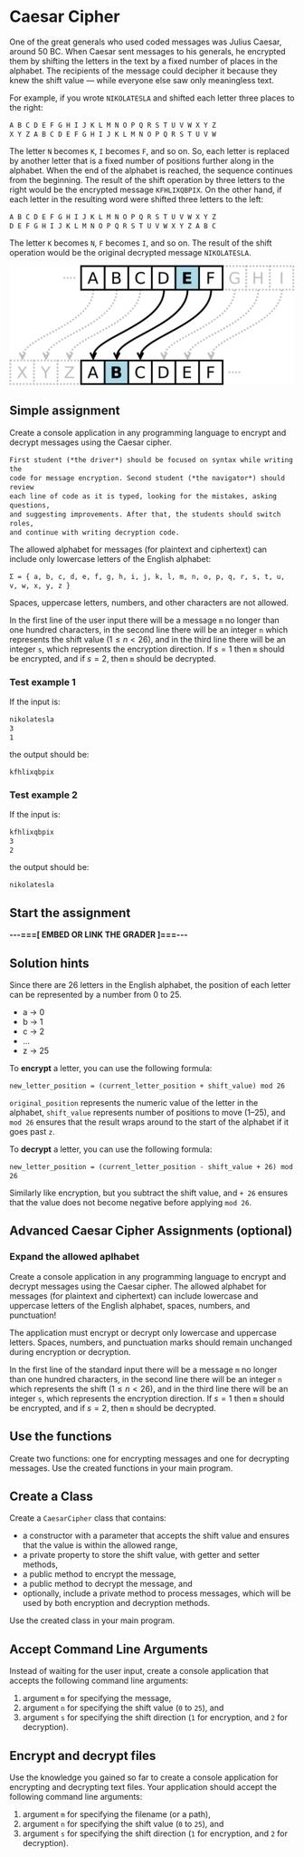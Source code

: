 # Caesar Cipher

One of the great generals who used coded messages was Julius Caesar, around 50
BC. When Caesar sent messages to his generals, he encrypted them by shifting
the letters in the text by a fixed number of places in the alphabet. The
recipients of the message could decipher it because they knew the shift value
— while everyone else saw only meaningless text.

For example, if you wrote `NIKOLATESLA` and shifted each letter three places to
the right:

```text
A B C D E F G H I J K L M N O P Q R S T U V W X Y Z
X Y Z A B C D E F G H I J K L M N O P Q R S T U V W
```

The letter `N` becomes `K`, `I` becomes `F`, and so on. So, each letter is
replaced by another letter that is a fixed number of positions further along in
the alphabet. When the end of the alphabet is reached, the sequence continues
from the beginning. The result of the shift operation by three letters to the
right would be the encrypted message `KFHLIXQBPIX`. On the other hand, if each
letter in the resulting word were shifted three letters to the left:

```text
A B C D E F G H I J K L M N O P Q R S T U V W X Y Z
D E F G H I J K L M N O P Q R S T U V W X Y Z A B C
```

The letter `K` becomes `N`, `F` becomes `I`, and so on. The result of the shift
operation would be the original decrypted message `NIKOLATESLA`.

![Caesar Cipher Left Shift](./images/caesar1.png)

## Simple assignment

Create a console application in any programming language to encrypt and decrypt
messages using the Caesar cipher.

```{infonote}
First student (*the driver*) should be focused on syntax while writing the
code for message encryption. Second student (*the navigator*) should review
each line of code as it is typed, looking for the mistakes, asking questions,
and suggesting improvements. After that, the students should switch roles,
and continue with writing decryption code.
```

The allowed alphabet for messages (for plaintext and ciphertext) can include
only lowercase letters of the English alphabet:

```text
Σ = { a, b, c, d, e, f, g, h, i, j, k, l, m, n, o, p, q, r, s, t, u, v, w, x, y, z }
```

Spaces, uppercase letters, numbers, and other characters are not allowed.

In the first line of the user input there will be a message `m` no longer than
one hundred characters, in the second line there will be an integer `n` which
represents the shift value ($1 \leq n < 26$), and in the third line there will
be an integer `s`, which represents the encryption direction. If $s=1$ then `m`
should be encrypted, and if $s=2$, then `m` should be decrypted.

### Test example 1

If the input is:

```text
nikolatesla
3
1
```

the output should be:

```text
kfhlixqbpix
```

### Test example 2

If the input is:

```text
kfhlixqbpix
3
2
```

the output should be:

```text
nikolatesla
```

## Start the assignment

**---===[ EMBED OR LINK THE GRADER ]===---**

## Solution hints

Since there are 26 letters in the English alphabet, the position of each letter
can be represented by a number from 0 to 25.

* a → 0
* b → 1
* c → 2
* ...
* z → 25

To **encrypt** a letter, you can use the following formula:

```text
new_letter_position = (current_letter_position + shift_value) mod 26
```

`original_position` represents the numeric value of the letter in the alphabet,
`shift_value` represents number of positions to move (1–25), and `mod 26`
ensures that the result wraps around to the start of the alphabet if it goes
past `z`.

To **decrypt** a letter, you can use the following formula:

```text
new_letter_position = (current_letter_position - shift_value + 26) mod 26
```

Similarly like encryption, but you subtract the shift value, and `+ 26` ensures
that the value does not become negative before applying `mod 26`.

## Advanced Caesar Cipher Assignments (optional)

### Expand the allowed aplhabet

Create a console application in any programming language to encrypt and decrypt
messages using the Caesar cipher. The allowed alphabet for messages (for
plaintext and ciphertext) can include lowercase and uppercase letters of the
English alphabet, spaces, numbers, and punctuation!

The application must encrypt or decrypt only lowercase and uppercase letters.
Spaces, numbers, and punctuation marks should remain unchanged during
encryption or decryption.

In the first line of the standard input there will be a message `m` no longer
than one hundred characters, in the second line there will be an integer `n`
which represents the shift ($1 \leq n < 26$), and in the third line there will
be an integer `s`, which represents the encryption direction. If $s=1$ then `m`
should be encrypted, and if $s=2$, then `m` should be decrypted.

## Use the functions

Create two functions: one for encrypting messages and one for decrypting
messages. Use the created functions in your main program.

## Create a Class

Create a `CaesarCipher` class that contains:

* a constructor with a parameter that accepts the shift value and ensures that
the value is within the allowed range,
* a private property to store the shift value, with getter and setter methods,
* a public method to encrypt the message,
* a public method to decrypt the message, and
* optionally, include a private method to process messages, which will be used
by both encryption and decryption methods.

Use the created class in your main program.

## Accept Command Line Arguments

Instead of waiting for the user input, create a console application that
accepts the following command line arguments:

1. argument `m` for specifying the message,
2. argument `n` for specifying the shift value (`0` to `25`), and
3. argument `s` for specifying the shift direction (`1` for encryption, and `2`
for decryption).

## Encrypt and decrypt files

Use the knowledge you gained so far to create a console application for
encrypting and decrypting text files. Your application should accept the
following command line arguments:

1. argument `m` for specifying the filename (or a path),
2. argument `n` for specifying the shift value (`0` to `25`), and
3. argument `s` for specifying the shift direction (`1` for encryption, and `2`
for decryption).
